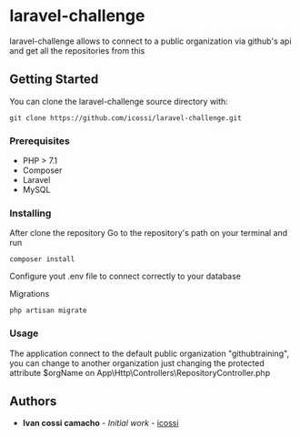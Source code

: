 # laravel-challenge
laravel-challenge allows to connect to a public organization via github's api and get all the repositories from this

## Getting Started
You can clone the laravel-challenge source directory with:
```
git clone https://github.com/icossi/laravel-challenge.git
```

### Prerequisites

* PHP > 7.1
* Composer
* Laravel
* MySQL 

### Installing

After clone the repository
Go to the repository's path on your terminal and run
```
composer install
```
Configure yout .env file to connect correctly to your database

Migrations

```
php artisan migrate
```

### Usage

The application connect to the default public organization "githubtraining", 
you can change to another organization just changing the protected attribute $orgName on App\Http\Controllers\RepositoryController.php

## Authors

* **Ivan cossi camacho** - *Initial work* - [icossi](https://github.com/icossi)



